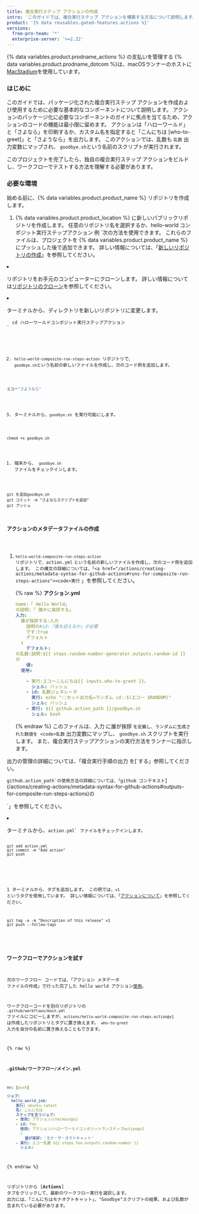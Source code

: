 ```yaml
---
title: 複合実行ステップ アクションの作成
intro: 'このガイドでは、複合実行ステップ アクションを構築する方法について説明します。'
product: '{% data reusables.gated-features.actions %}'
versions:
  free-pro-team: '*'
  enterprise-server: '>=2.22'
---
```


{% data variables.product.prodname_actions %} の支払いを管理する
{% data variables.product.prodname_dotcom %}は、macOSランナーのホストに[MacStadium](https://www.macstadium.com/)を使用しています。

### はじめに

このガイドでは、パッケージ化された複合実行ステップ アクションを作成および使用するために必要な基本的なコンポーネントについて説明します。 アクションのパッケージ化に必要なコンポーネントのガイドに焦点を当てるため、アクションのコードの機能は最小限に留めます。 アクションは「ハローワールド」と「さよなら」を印刷するか、カスタム名を指定すると「こんにちは [who-to-greet]」と「さようなら」を出力します。 このアクションでは、乱数も `乱数` 出力変数にマップされ、 `goodbye.sh`という名前のスクリプトが実行されます。

このプロジェクトを完了したら、独自の複合実行ステップ アクションをビルドし、ワークフローでテストする方法を理解する必要があります。

### 必要な環境

始める前に、{% data variables.product.product_name %} リポジトリを作成します。

1. {% data variables.product.product_location %} に新しいパブリックリポジトリを作成します。 任意のリポジトリ名を選択するか、hello-world コンポジット実行ステップアクション</code> 例 `次の方法を使用できます。 これらのファイルは、プロジェクトを {% data variables.product.product_name %}にプッシュした後で追加できます。 詳しい情報については、「<a href="/articles/creating-a-new-repository">新しいリポジトリの作成</a>」を参照してください。</p></li>
<li><p spaces-before="0">リポジトリをお手元のコンピューターにクローンします。 詳しい情報については<a href="/articles/cloning-a-repository">リポジトリのクローン</a>を参照してください。</p></li>
<li><p spaces-before="0">ターミナルから、ディレクトリを新しいリポジトリに変更します。
<pre><code class="shell">  cd ハローワールドコンポジット実行ステップアクション
`</pre>

2. `hello-world-composite-run-steps-action` リポジトリで、 `goodbye.sh`という名前の新しいファイルを作成し、次のコード例を追加します。

  ```bash
  エコー"さようなら"
  ```

3. ターミナルから、`goodbye.sh` を実行可能にします。

  ```shell
  chmod +x goodbye.sh
  ```

1. 端末から、 `goodbye.sh` ファイルをチェックインします。
  ```shell
  git を追加goodbye.sh
  git コミット -m "さよならスクリプトを追加"
  git プッシュ
  ```

### アクションのメタデータファイルの作成

1. `hello-world-composite-run-steps-action` リポジトリで、action.yml</code> `という名前の新しいファイルを作成し、次のコード例を追加します。 この構文の詳細については、「<a href="/actions/creating-actions/metadata-syntax-for-github-actions#runs-for-composite-run-steps-actions"><code>実行` 」を参照</a>してください。

    {% raw %}
    **アクション.yml**
    ```yaml
    name:「 Hello World」
    の説明:「 誰かに挨拶する」
    入力:
      誰が挨拶する:入力
        説明の#id:「誰を迎えるか」が必要
        です:true
        デフォルト
      : 
        デフォルト:
    の乱数:説明:${{ steps.random-number-generator.outputs.random-id }}
    の
        値:
      使用:
 
        - 実行:エコーこんにちは{{ inputs.who-to-greet }}。
          シェル: バッシュ
        - id: 乱数ジェネレータ
          実行: echo "::セット出力名=ランダム id::$(エコー $RANDOM)"
          シェル: バッシュ
        - 実行: ${{ github.action_path }}/goodbye.sh
          シェル: bash
    ```
    {% endraw %}
  このファイルは、入力</code> に誰が挨拶 `を定義し、ランダムに生成された数値を <code>乱数` 出力変数にマップし、 `goodbye.sh` スクリプトを実行します。 また、複合実行ステップアクションの実行方法をランナーに指示します。

  出力の管理の詳細については、「複合実行手順の出力</code> を[`する」</a>参照してください。 </p>

<p spaces-before="2"><code>github.action_path`の使用方法の詳細については、「github コンテキスト</code>](/actions/creating-actions/metadata-syntax-for-github-actions#outputs-for-composite-run-steps-actions)の

`」を参照してください。</p></li>
<li><p spaces-before="0">ターミナルから、<code>action.yml` ファイルをチェックインします。 



  ```shell
  git add action.yml
  git commit -m "Add action"
  git push
  ```
</p></li> 

1 ターミナルから、タグを追加します。 この例では、`v1` というタグを使用しています。 詳しい情報については、「[アクションについて](/actions/creating-actions/about-actions#using-release-management-for-actions)」を参照してください。 
  
  

  ```shell
  git tag -a -m "Description of this release" v1
  git push --follow-tags
  ```
</ol> 



### ワークフローでアクションを試す

次のワークフロー コードでは、「アクション メタデータ ファイルの作成」で行った完了した hello world アクション[使用](/actions/creating-actions/creating-a-composite-run-steps-action#creating-an-action-metadata-file)。

ワークフローコードを別のリポジトリの `.github/workflows/main.yml` ファイルにコピーしますが、`actions/hello-world-composite-run-steps-action@v1` は作成したリポジトリとタグに置き換えます。 `who-to-greet` 入力を自分の名前に置き換えることもできます。

{% raw %}

**.github/ワークフロー/メイン.yml**


```yaml
on: [push]

ジョブ:
  hello_world_job:
    実行: ubuntu-latest
    名: こんにちは
    ステップを言うジョブ:
    - 使用: アクション/checkout@v2
    - id: foo
      使用: アクション/ハローワールドコンポジットランステップaction@v1
      :
        誰が挨拶: 'モナ・ザ・オクトキャット'
    - 実行: エコー乱数 ${{ steps.foo.outputs.random-number }} 
      シェル:
```


{% endraw %}

リポジトリから [**Actions**] タブをクリックして、最新のワークフロー実行を選択します。 出力には、「こんにちはモナオクトキャット」、"Goodbye"スクリプトの結果、および乱数が含まれている必要があります。
